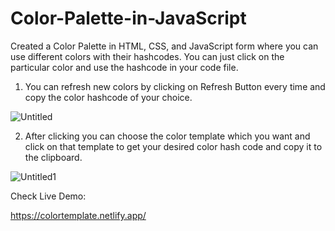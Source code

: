 # Color-Palette-in-JavaScript

Created a Color Palette in HTML, CSS, and JavaScript form where you can use different colors with their hashcodes. You can just click on the particular color and use the hashcode in your code file. 

1. You can refresh new colors by clicking on Refresh Button every time and copy the color hashcode of your choice.  

![Untitled](https://user-images.githubusercontent.com/119430497/217600826-89ac6d81-fef9-4691-8e8d-4d84b9d0526a.png)

2. After clicking you can choose the color template which you want and click on that template to get your desired color hash code and copy it to the clipboard.

![Untitled1](https://user-images.githubusercontent.com/119430497/217601949-3b00be0b-c383-45ed-814a-1dd17545ba68.png)

Check Live Demo:

https://colortemplate.netlify.app/
